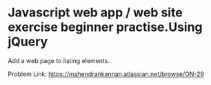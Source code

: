 # Javascript web app / web site exercise beginner practise.Using jQuery

Add a web page to listing elements.

Problem Link: https://mahendrankannan.atlassian.net/browse/ON-29